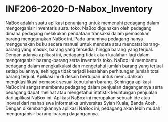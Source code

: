 # INF206-2020-D-Nabox_Inventory
NaBox adalah suatu aplikasi penunjang untuk memenuhi pedagang dalam mengorganisir inventaris suatu toko. NaBox digunakan oleh pedagang dimana pedagang melakukan pendataan transaksi dalam pemasokan barang menggunakan NaBox ini. Pada umumnya pedagang hanya menggunakan buku secara manual untuk mendata atau mencatat barang-barang yang masuk, barang yang tersedia, hingga barang yang terjual. Dengan adanya aplikasi ini, pedagang tidak akan kualahan lagi dalam mengorganisir barang-barang serta inventaris toko. NaBox ini membantu pedagang dalam mengkalkulasi dan mengetahui jumlah barang yang terjual setiap bulannya, sehingga tidak terjadi kesalahan perhitungan jumlah total barang terjual. Aplikasi ini di desain bertujuan untuk memudahkan mengklasifikasi pemasok sesuai kebutuhan barang. Sehingga aplikasi NaBox ini sangat membantu pedagang dalam penjualan dagangannya serta pedagang dapat melihat atau mengetahui Statistik keuntungan penjualan dari aplikasi NaBox ini. Aplikasi NaBox ini merupakan sebuah ide atau inovasi dari mahasiswa Informatika universitas Syiah Kuala, Banda Aceh. Dengan dikembangkannya aplikasi NaBox ini, pedagang akan lebih mudah mengorganisir barang-barang dagangannya.
